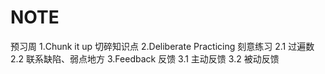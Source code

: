 # NOTE
预习周
1.Chunk it up 切碎知识点
2.Deliberate Practicing 刻意练习
	2.1 过遍数
	2.2 联系缺陷、弱点地方
3.Feedback 反馈
	3.1 主动反馈
	3.2 被动反馈
	


  

